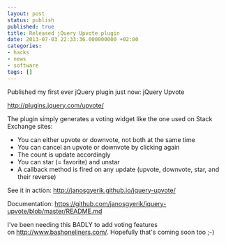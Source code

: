 ```yaml
---
layout: post
status: publish
published: true
title: Released jQuery Upvote plugin
date: 2013-07-03 22:33:36.000000000 +02:00
categories:
- hacks
- news
- software
tags: []
---
```

Published my first ever jQuery plugin just now: jQuery Upvote

http://plugins.jquery.com/upvote/

The plugin simply generates a voting widget like the one used on Stack Exchange sites:

- You can either upvote or downvote, not both at the same time
- You can cancel an upvote or downvote by clicking again
- The count is update accordingly
- You can star (= favorite) and unstar
- A callback method is fired on any update (upvote, downvote, star, and their reverse)

See it in action: http://janosgyerik.github.io/jquery-upvote/

Documentation: https://github.com/janosgyerik/jquery-upvote/blob/master/README.md

I've been needing this BADLY to add voting features on http://www.bashoneliners.com/. Hopefully that's coming soon too ;-)

